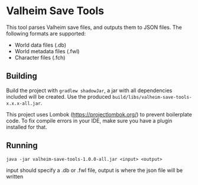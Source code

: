 # Valheim Save Tools

This tool parses Valheim save files, and outputs them to JSON files. The following formats are supported:
* World data files (.db)
* World metadata files (.fwl)
* Character files (.fch)

## Building

Build the project with `gradlew shadowJar`, a jar with all dependencies included will be created.
Use the produced `build/libs/valheim-save-tools-x.x.x-all.jar`.

This project uses Lombok (https://projectlombok.org/) to prevent boilerplate code. To fix compile errors
in your IDE, make sure you have a plugin installed for that.

## Running

`java -jar valheim-save-tools-1.0.0-all.jar <input> <output>`

input should specify a .db or .fwl file, output is where the json file will be written